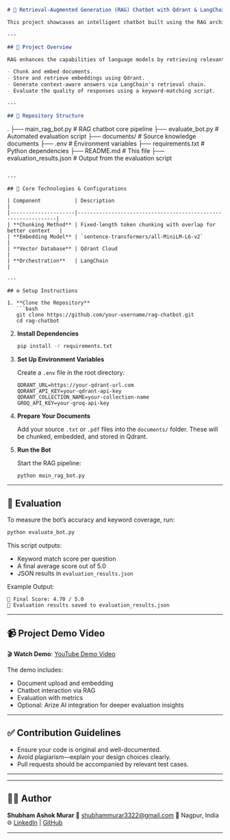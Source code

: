 

```markdown
# 🧠 Retrieval-Augmented Generation (RAG) Chatbot with Qdrant & LangChain

This project showcases an intelligent chatbot built using the RAG architecture, combining powerful retrieval mechanisms with generative language models. The implementation leverages Qdrant for vector storage, HuggingFace Transformers for embeddings, and LangChain for pipeline orchestration.

---

## 🚀 Project Overview

RAG enhances the capabilities of language models by retrieving relevant information from an external knowledge base and incorporating it into the generated response. This project demonstrates how to:

- Chunk and embed documents.
- Store and retrieve embeddings using Qdrant.
- Generate context-aware answers via LangChain's retrieval chain.
- Evaluate the quality of responses using a keyword-matching script.

---

## 📂 Repository Structure

```

.
├── main\_rag\_bot.py             # RAG chatbot core pipeline
├── evaluate\_bot.py             # Automated evaluation script
├── documents/                  # Source knowledge documents
├── .env                        # Environment variables
├── requirements.txt            # Python dependencies
├── README.md                   # This file
├── evaluation\_results.json     # Output from the evaluation script

````

---

## 🧱 Core Technologies & Configurations

| Component           | Description                                                   |
|---------------------|---------------------------------------------------------------|
| **Chunking Method** | Fixed-length token chunking with overlap for better context   |
| **Embedding Model** | `sentence-transformers/all-MiniLM-L6-v2`                      |
| **Vector Database** | Qdrant Cloud                                                  |
| **Orchestration**   | LangChain                                                     |

---

## ⚙️ Setup Instructions

1. **Clone the Repository**
   ```bash
   git clone https://github.com/your-username/rag-chatbot.git
   cd rag-chatbot
````

2. **Install Dependencies**

   ```bash
   pip install -r requirements.txt
   ```

3. **Set Up Environment Variables**

   Create a `.env` file in the root directory:

   ```
   QDRANT_URL=https://your-qdrant-url.com
   QDRANT_API_KEY=your-qdrant-api-key
   QDRANT_COLLECTION_NAME=your-collection-name
   GROQ_API_KEY=your-groq-api-key
   ```

4. **Prepare Your Documents**

   Add your source `.txt` or `.pdf` files into the `documents/` folder. These will be chunked, embedded, and stored in Qdrant.

5. **Run the Bot**

   Start the RAG pipeline:

   ```bash
   python main_rag_bot.py
   ```

---

## 🧪 Evaluation

To measure the bot’s accuracy and keyword coverage, run:

```bash
python evaluate_bot.py
```

This script outputs:

* Keyword match score per question
* A final average score out of 5.0
* JSON results in `evaluation_results.json`

Example Output:

```
🎯 Final Score: 4.70 / 5.0
📄 Evaluation results saved to evaluation_results.json
```

---

## 📹 Project Demo Video

🎬 **Watch Demo**: [YouTube Demo Video](https://www.youtube.com/watch?v=YOUR_VIDEO_ID)

The demo includes:

* Document upload and embedding
* Chatbot interaction via RAG
* Evaluation with metrics
* Optional: Arize AI integration for deeper evaluation insights

---

## ✅ Contribution Guidelines

* Ensure your code is original and well-documented.
* Avoid plagiarism—explain your design choices clearly.
* Pull requests should be accompanied by relevant test cases.

---

---

## 🙋‍♂️ Author

**Shubham Ashok Murar**
📧 [shubhammurar3322@gmail.com](mailto:shubhammurar3322@gmail.com)
📍 Nagpur, India
🌐 [LinkedIn](https://www.linkedin.com/in/your-profile/) | [GitHub](https://github.com/your-username)

---

```
